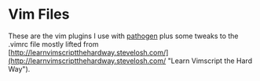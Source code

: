 # Vim Files

These are the vim plugins I use with [pathogen](http://www.vim.org/scripts/script.php?script_id=2332 "pathogen.vim") plus some tweaks to the .vimrc file mostly lifted from [http://learnvimscriptthehardway.stevelosh.com/](http://learnvimscriptthehardway.stevelosh.com/
"Learn Vimscript the Hard Way").
